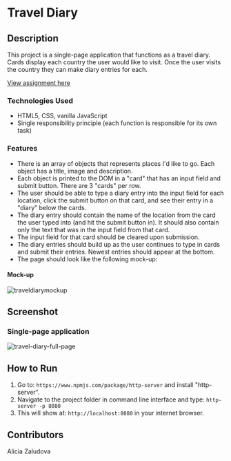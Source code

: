 # Travel Diary
## Description
This project is a single-page application that functions as a travel diary. Cards display each country the user would like to visit. Once the user visits the country they can make diary entries for each. 

[View assignment here](https://github.com/nss-nightclass-projects/exercise-vault/blob/master/travel-diary.md)

### Technologies Used
- HTML5, CSS, vanilla JavaScript
- Single responsibility principle (each function is responsible for its own task)

### Features
- There is an array of objects that represents places I'd like to go. Each object has a title, image and description.
- Each object is printed to the DOM in a "card" that has an input field and submit button. There are 3 "cards" per row.
- The user should be able to type a diary entry into the input field for each location, click the submit button on that card, and see their entry in a "diary" below the cards.
- The diary entry should contain the name of the location from the card the user typed into (and hit the submit button in). It should also contain only the text that was in the input field from that card.
- The input field for that card should be cleared upon submission.
- The diary entries should build up as the user continues to type in cards and submit their entries. Newest entries should appear at the bottom.
- The page should look like the following mock-up:
#### Mock-up
![traveldiarymockup](https://user-images.githubusercontent.com/33577725/38694143-7c531d88-3e4e-11e8-8f62-c03b8206ff5f.png)

## Screenshot
### Single-page application
![travel-diary-full-page](https://user-images.githubusercontent.com/33577725/38694101-608d869c-3e4e-11e8-87cc-6c0e5f85ac7c.png)

## How to Run
1. Go to: `https://www.npmjs.com/package/http-server` and install "http-server".  
2. Navigate to the project folder in command line interface and type: `http-server -p 8080`  
3. This will show at: `http://localhost:8080` in your internet browser.

## Contributors
Alicia Zaludova
